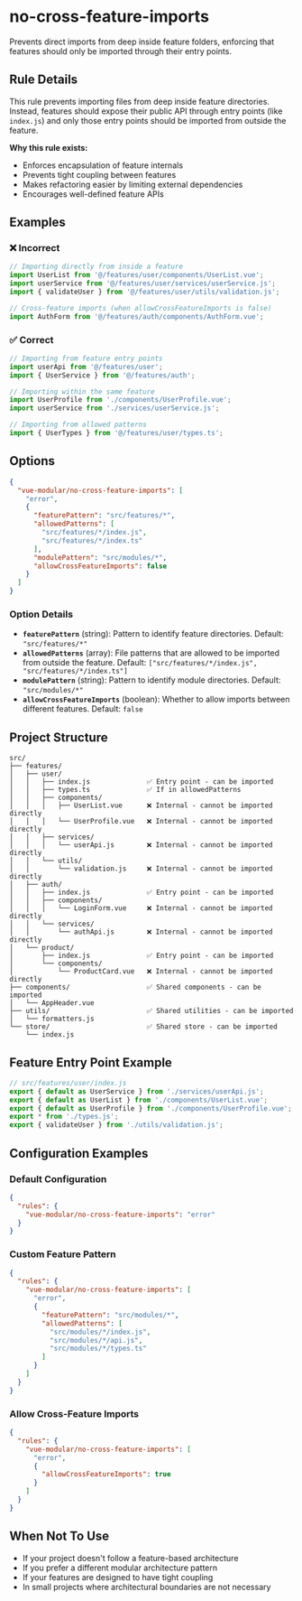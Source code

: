 # no-cross-feature-imports

Prevents direct imports from deep inside feature folders, enforcing that features should only be imported through their entry points.

## Rule Details

This rule prevents importing files from deep inside feature directories. Instead, features should expose their public API through entry points (like `index.js`) and only those entry points should be imported from outside the feature.

**Why this rule exists:**
- Enforces encapsulation of feature internals
- Prevents tight coupling between features
- Makes refactoring easier by limiting external dependencies
- Encourages well-defined feature APIs

## Examples

### ❌ Incorrect

```javascript
// Importing directly from inside a feature
import UserList from '@/features/user/components/UserList.vue';
import userService from '@/features/user/services/userService.js';
import { validateUser } from '@/features/user/utils/validation.js';

// Cross-feature imports (when allowCrossFeatureImports is false)
import AuthForm from '@/features/auth/components/AuthForm.vue';
```

### ✅ Correct

```javascript
// Importing from feature entry points
import userApi from '@/features/user';
import { UserService } from '@/features/auth';

// Importing within the same feature
import UserProfile from './components/UserProfile.vue';
import userService from './services/userService.js';

// Importing from allowed patterns
import { UserTypes } from '@/features/user/types.ts';
```

## Options

```json
{
  "vue-modular/no-cross-feature-imports": [
    "error",
    {
      "featurePattern": "src/features/*",
      "allowedPatterns": [
        "src/features/*/index.js",
        "src/features/*/index.ts"
      ],
      "modulePattern": "src/modules/*",
      "allowCrossFeatureImports": false
    }
  ]
}
```

### Option Details

- **`featurePattern`** (string): Pattern to identify feature directories. Default: `"src/features/*"`
- **`allowedPatterns`** (array): File patterns that are allowed to be imported from outside the feature. Default: `["src/features/*/index.js", "src/features/*/index.ts"]`
- **`modulePattern`** (string): Pattern to identify module directories. Default: `"src/modules/*"`
- **`allowCrossFeatureImports`** (boolean): Whether to allow imports between different features. Default: `false`

## Project Structure

```
src/
├── features/
│   ├── user/
│   │   ├── index.js              ✅ Entry point - can be imported
│   │   ├── types.ts              ✅ If in allowedPatterns
│   │   ├── components/
│   │   │   ├── UserList.vue      ❌ Internal - cannot be imported directly
│   │   │   └── UserProfile.vue   ❌ Internal - cannot be imported directly
│   │   ├── services/
│   │   │   └── userApi.js        ❌ Internal - cannot be imported directly
│   │   └── utils/
│   │       └── validation.js     ❌ Internal - cannot be imported directly
│   ├── auth/
│   │   ├── index.js              ✅ Entry point - can be imported
│   │   ├── components/
│   │   │   └── LoginForm.vue     ❌ Internal - cannot be imported directly
│   │   └── services/
│   │       └── authApi.js        ❌ Internal - cannot be imported directly
│   └── product/
│       ├── index.js              ✅ Entry point - can be imported
│       └── components/
│           └── ProductCard.vue   ❌ Internal - cannot be imported directly
├── components/                   ✅ Shared components - can be imported
│   └── AppHeader.vue
├── utils/                        ✅ Shared utilities - can be imported
│   └── formatters.js
└── store/                        ✅ Shared store - can be imported
    └── index.js
```

## Feature Entry Point Example

```javascript
// src/features/user/index.js
export { default as UserService } from './services/userApi.js';
export { default as UserList } from './components/UserList.vue';
export { default as UserProfile } from './components/UserProfile.vue';
export * from './types.js';
export { validateUser } from './utils/validation.js';
```

## Configuration Examples

### Default Configuration
```json
{
  "rules": {
    "vue-modular/no-cross-feature-imports": "error"
  }
}
```

### Custom Feature Pattern
```json
{
  "rules": {
    "vue-modular/no-cross-feature-imports": [
      "error",
      {
        "featurePattern": "src/modules/*",
        "allowedPatterns": [
          "src/modules/*/index.js",
          "src/modules/*/api.js",
          "src/modules/*/types.ts"
        ]
      }
    ]
  }
}
```

### Allow Cross-Feature Imports
```json
{
  "rules": {
    "vue-modular/no-cross-feature-imports": [
      "error",
      {
        "allowCrossFeatureImports": true
      }
    ]
  }
}
```

## When Not To Use

- If your project doesn't follow a feature-based architecture
- If you prefer a different modular architecture pattern
- If your features are designed to have tight coupling
- In small projects where architectural boundaries are not necessary

